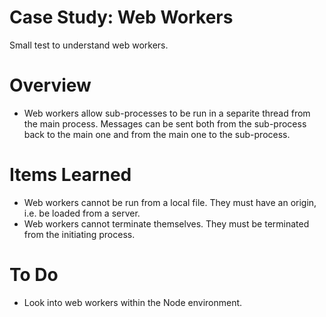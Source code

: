 # Case Study: Web Workers
Small test to understand web workers.

# Overview
- Web workers allow sub-processes to be run in a separite thread from the main process. Messages can be sent both from the sub-process back to the main one and from the main one to the sub-process.

# Items Learned
- Web workers cannot be run from a local file. They must have an origin, i.e. be loaded from a server.
- Web workers cannot terminate themselves. They must be terminated from the initiating process.

# To Do
- Look into web workers within the Node environment.